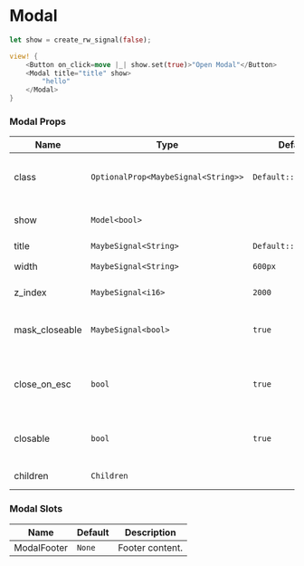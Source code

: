 # Modal

```rust demo
let show = create_rw_signal(false);

view! {
    <Button on_click=move |_| show.set(true)>"Open Modal"</Button>
    <Modal title="title" show>
        "hello"
    </Modal>
}
```

### Modal Props

| Name           | Type                  | Default              | Description                                 |
| -------------- | --------------------- | -------------------- | ------------------------------------------- |
| class          | `OptionalProp<MaybeSignal<String>>` | `Default::default()` | Addtional classes for the modal element. |
| show           | `Model<bool>`         |                      | Whether to show modal.                      |
| title          | `MaybeSignal<String>` | `Default::default()` | Modal title.                                |
| width          | `MaybeSignal<String>` | `600px`              | Modal width.                                |
| z_index        | `MaybeSignal<i16>`    | `2000`               | z-index of the modal.                       |
| mask_closeable | `MaybeSignal<bool>`   | `true`               | Whether to emit hide event when click mask. |
| close_on_esc   | `bool`                | `true`               | Whether to close modal on Esc is pressed.   |
| closable       | `bool`                | `true`               | Whether to display the close button.        |
| children       | `Children`            |                      | Modal's content.                            |

### Modal Slots

| Name        | Default | Description     |
| ----------- | ------- | --------------- |
| ModalFooter | `None`  | Footer content. |

